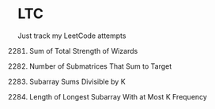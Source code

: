 # LTC

Just track my LeetCode attempts

2281. Sum of Total Strength of Wizards

2282. Number of Submatrices That Sum to Target

2283. Subarray Sums Divisible by K

2284. Length of Longest Subarray With at Most K Frequency

